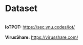 # Dataset

<br>**IoTPOT:** <https://sec.ynu.codes/iot/></br>
<br>**VirusShare:** <https://virusshare.com/></br>
